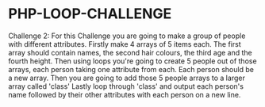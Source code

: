 # PHP-LOOP-CHALLENGE
Challenge 2: For this Challenge you are going to make a group of people with different attributes.  Firstly make 4 arrays of 5 items each. The first array should contain names, the second hair colours, the third age and the fourth height. Then using loops you're going to create 5 people out of those arrays, each person taking one attribute from each. Each person should be a new array. Then you are going to add those 5 people arrays to a larger array called 'class' Lastly loop through 'class' and output each person's name followed by their other attributes with each person on a new line.
